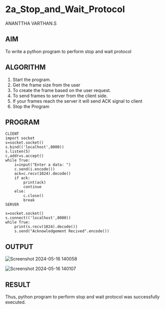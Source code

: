 # 2a_Stop_and_Wait_Protocol
ANANTTHA VARTHAN.S
## AIM 
To write a python program to perform stop and wait protocol
## ALGORITHM
1. Start the program.
2. Get the frame size from the user
3. To create the frame based on the user request.
4. To send frames to server from the client side.
5. If your frames reach the server it will send ACK signal to client
6. Stop the Program
## PROGRAM
```
CLIENT
import socket
s=socket.socket()
s.bind(('localhost',8000))
s.listen(5)
c,addr=s.accept()
while True:
    i=input("Enter a data: ")
    c.send(i.encode())
    ack=c.recv(1024).decode()
    if ack:
        print(ack)
        continue
    else:
        c.close()
        break
SERVER

s=socket.socket()
s.connect(('localhost',8000))
while True:
    print(s.recv(1024).decode())
    s.send("Acknowledgement Recived".encode())
```
## OUTPUT
![Screenshot 2024-05-16 140058](https://github.com/anandsandy4623/2a_Stop_and_Wait_Protocol/assets/135193077/359857df-0ecb-4fd9-a2c2-f5a7ad0cf4a7)

![Screenshot 2024-05-16 140107](https://github.com/anandsandy4623/2a_Stop_and_Wait_Protocol/assets/135193077/7c24d6f3-3219-40a5-976e-af8b5a45228e)


## RESULT
Thus, python program to perform stop and wait protocol was successfully executed.
